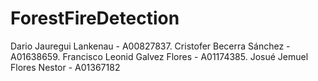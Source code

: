 # ForestFireDetection
Dario Jauregui Lankenau - A00827837. 
Cristofer Becerra Sánchez - A01638659. 
Francisco Leonid Galvez Flores - A01174385. 
Josué Jemuel Flores Nestor - A01367182
